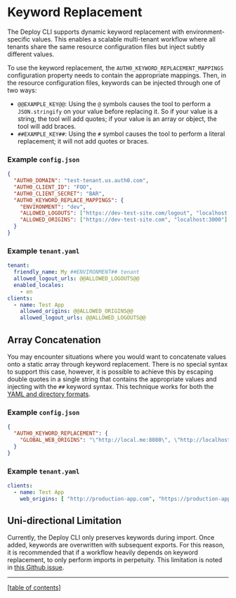 # Keyword Replacement

The Deploy CLI supports dynamic keyword replacement with environment-specific values. This enables a scalable multi-tenant workflow where all tenants share the same resource configuration files but inject subtly different values.

To use the keyword replacement, the `AUTH0_KEYWORD_REPLACEMENT_MAPPINGS` configuration property needs to contain the appropriate mappings. Then, in the resource configuration files, keywords can be injected through one of two ways:

- `@@EXAMPLE_KEY@@`: Using the `@` symbols causes the tool to perform a `JSON.stringify` on your value before replacing it. So if your value is a string, the tool will add quotes; if your value is an array or object, the tool will add braces.
- `##EXAMPLE_KEY##`: Using the `#` symbol causes the tool to perform a literal replacement; it will not add quotes or braces.

### Example `config.json`

```json
{
  "AUTH0_DOMAIN": "test-tenant.us.auth0.com",
  "AUTH0_CLIENT_ID": "FOO",
  "AUTH0_CLIENT_SECRET": "BAR",
  "AUTH0_KEYWORD_REPLACE_MAPPINGS": {
    "ENVIRONMENT": "dev",
    "ALLOWED_LOGOUTS": ["https://dev-test-site.com/logout", "localhost:3000/logout"],
    "ALLOWED_ORIGINS": ["https://dev-test-site.com", "localhost:3000"]
  }
}
```

### Example `tenant.yaml`

```yaml
tenant:
  friendly_name: My ##ENVIRONMENT## tenant
  allowed_logout_urls: @@ALLOWED_LOGOUTS@@
  enabled_locales:
    - en
clients:
  - name: Test App
    allowed_origins: @@ALLOWED_ORIGINS@@
    allowed_logout_urls: @@ALLOWED_LOGOUTS@@
```

## Array Concatenation

You may encounter situations where you would want to concatenate values onto a static array through keyword replacement. There is no special syntax to support this case, however, it is possible to achieve this by escaping double quotes in a single string that contains the appropriate values and injecting with the `##` keyword syntax. This technique works for both the [YAML and directory formats](./available-resource-config-formats.md).

### Example `config.json`

```json
{
  "AUTH0_KEYWORD_REPLACEMENT": {
    "GLOBAL_WEB_ORIGINS": "\"http://local.me:8080\", \"http://localhost\", \"http://localhost:3000\""
  }
}
```

### Example `tenant.yaml`

```yaml
clients:
  - name: Test App
    web_origins: [ "http://production-app.com", "https://production-app.com", ##GLOBAL_WEB_ORIGINS## ]
```

## Uni-directional Limitation

Currently, the Deploy CLI only preserves keywords during import. Once added, keywords are overwritten with subsequent exports. For this reason, it is recommended that if a workflow heavily depends on keyword replacement, to only perform imports in perpetuity. This limitation is noted in [this Github issue](https://github.com/auth0/auth0-deploy-cli/issues/328).

---

[[table of contents]](../README.md#documentation)
